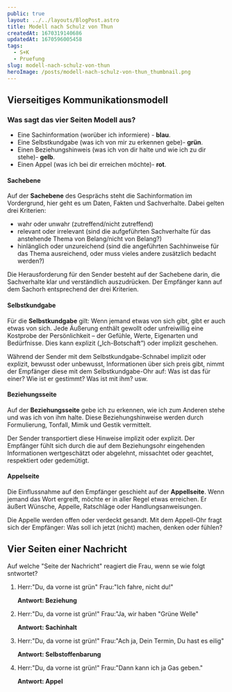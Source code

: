 ```yaml
---
public: true
layout: ../../layouts/BlogPost.astro
title: Modell nach Schulz von Thun
createdAt: 1670319140686
updatedAt: 1670596005458
tags:
  - S+K
  - Pruefung
slug: modell-nach-schulz-von-thun
heroImage: /posts/modell-nach-schulz-von-thun_thumbnail.png
---
```



## Vierseitiges Kommunikationsmodell


### Was sagt das vier Seiten Modell aus?
* Eine Sachinformation (worüber ich informiere) - **blau**. 
* Eine Selbstkundgabe (was ich von mir zu erkennen gebe)- **grün**.
* Einen Beziehungshinweis (was ich von dir halte und wie ich zu dir stehe)- **gelb**. 
* Einen Appel (was ich bei dir erreichen möchte)- **rot**.

#### Sachebene
Auf der **Sachebene** des Gesprächs steht die Sachinformation im Vordergrund, hier geht es um Daten, Fakten und Sachverhalte. Dabei gelten drei Kriterien:

  * wahr oder unwahr (zutreffend/nicht zutreffend)
  * relevant oder irrelevant (sind die aufgeführten Sachverhalte für das anstehende Thema von Belang/nicht von Belang?)
  * hinlänglich oder unzureichend (sind die angeführten Sachhinweise für das Thema ausreichend, oder muss vieles andere zusätzlich bedacht werden?)

Die Herausforderung für den Sender besteht auf der Sachebene darin, die Sachverhalte klar und verständlich auszudrücken. Der Empfänger kann auf dem Sachorh entsprechend der drei Kriterien.

#### Selbstkundgabe
Für die **Selbstkundgabe** gilt: Wenn jemand etwas von sich gibt, gibt er auch etwas von sich. Jede Äußerung enthält gewollt oder unfreiwillig eine Kostprobe der Persönlichkeit – der Gefühle, Werte, Eigenarten und Bedürfnisse. Dies kann explizit („Ich-Botschaft”) oder implizit geschehen.

Während der Sender mit dem Selbstkundgabe-Schnabel implizit oder explizit, bewusst oder unbewusst, Informationen über sich preis gibt, nimmt der Empfänger diese mit dem Selbstkundgabe-Ohr auf: Was ist das für einer? Wie ist er gestimmt? Was ist mit ihm? usw.

#### Beziehungsseite
Auf der **Beziehungsseite** gebe ich zu erkennen, wie ich zum Anderen stehe und was ich von ihm halte. Diese Beziehungshinweise werden durch Formulierung, Tonfall, Mimik und Gestik vermittelt.

Der Sender transportiert diese Hinweise implizit oder explizit. Der Empfänger fühlt sich durch die auf dem Beziehungsohr eingehenden Informationen wertgeschätzt oder abgelehnt, missachtet oder geachtet, respektiert oder gedemütigt.

#### Appelseite
Die Einflussnahme auf den Empfänger geschieht auf der **Appellseite**. Wenn jemand das Wort ergreift, möchte er in aller Regel etwas erreichen. Er äußert Wünsche, Appelle, Ratschläge oder Handlungsanweisungen.

Die Appelle werden offen oder verdeckt gesandt. Mit dem Appell-Ohr fragt sich der Empfänger: Was soll ich jetzt (nicht) machen, denken oder fühlen?

## Vier Seiten einer Nachricht
Auf welche "Seite der Nachricht" reagiert die Frau, wenn se wie folgt sntwortet?

1. Herr:"Du, da vorne ist grün" 
   Frau:"Ich fahre, nicht du!"
   
   **Antwort: Beziehung**
   
2. Herr:"Du, da vorne ist grün!"
   Frau:"Ja, wir haben "Grüne Welle"
   
   **Antwort: Sachinhalt**
   
3. Herr:"Du, da vorne ist grün!"
   Frau:"Ach ja, Dein Termin, Du hast es eilig"
   
   **Antwort: Selbstoffenbarung**
   
4. Herr:"Du, da vorne ist grün!"
   Frau:"Dann kann ich ja Gas geben."
   
   **Antwort: Appel**
